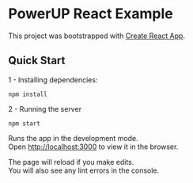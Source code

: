 # PowerUP React Example

This project was bootstrapped with [Create React App](https://github.com/facebook/create-react-app).

## Quick Start

1 - Installing dependencies:

```
npm install
```

2 - Running the server

```
npm start
```

Runs the app in the development mode.\
Open [http://localhost:3000](http://localhost:3000) to view it in the browser.

The page will reload if you make edits.\
You will also see any lint errors in the console.

